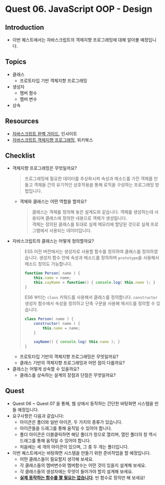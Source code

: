 # Quest 06. JavaScript OOP - Design


## Introduction
* 이번 퀘스트에서는 자바스크립트의 객체지향 프로그래밍에 대해 알아볼 예정입니다.

## Topics
* 클래스
  * 프로토타입 기반 객체지향 프로그래밍
* 생성자
  * 멤버 함수
  * 멤버 변수
* 상속

## Resources
* [자바스크립트 완벽 가이드](http://www.yes24.com/24/Goods/8275120?Acode=101), 인사이트
* [자바스크립트 객체지향 프로그래밍](http://www.yes24.com/24/Goods/7276246?Acode=101), 위키북스

## Checklist
* 객체지향 프로그래밍은 무엇일까요?
  > 프로그래밍에 필요한 데이터를 추상화시켜 속성과 메소드를 가진 객체를 만들고 객체들 간의 유기적인 상호작용을 통해 로직을 구성하는 프로그래밍 방법입니다.
  * 객체와 클래스는 어떤 역할을 할까요?
    > 클래스는 객체를 정의해 놓은 설계도와 같습니다. 객체를 생성하는데 사용되며 클래스에 정의한 내용으로 객체가 생성됩니다.  
    > 객체는 정의된 클래스를 토대로 실제 메모리에 할당된 것으로 실제 프로그램에서 사용되는 데이터입니다.  
* 자바스크립트의 클래스는 어떻게 정의할까요?
  > ES5 이전 버전에서는 생성자로 사용할 함수를 정의하여 클래스를 정의하였습니다. 생성자 함수 안에 속성과 메소드를 정의하며 `prototype`을 사용해서 메소드 정의도 가능합니다.  
  > ```javascript
  > function Person( name ) {
  >     this.name = name;
  >     this.sayName = function() { console.log( this.name ); }
  > }
  > ```
  > ES6 부터는 `class` 키워드를 사용해서 클래스를 정의합니다. `constructor` 생성자 함수에서 속성을 정의하고 단축 구문을 사용해 메서드를 정의할 수 있습니다.  
  > ```javascript
  > class Person( name ) {
  >     constructor( name ) {
  >         this.name = name;
  >     }
  >     
  >     sayName() { console.log( this.name ); }
  > }
  > ```  
  * 프로토타입 기반의 객체지향 프로그래밍은 무엇일까요?
  * 클래스 기반의 객체지향 프로그래밍과 어떤 점이 다를까요?
* 클래스는 어떻게 상속할 수 있을까요?
  * 클래스를 상속하는 설계의 장점과 단점은 무엇일까요?

## Quest
* Quest 06 ~ Quest 07 을 통해, 웹 상에서 동작하는 간단한 바탕화면 시스템을 만들 예정입니다.
* 요구사항은 다음과 같습니다:
  * 아이콘은 폴더와 일반 아이콘, 두 가지의 종류가 있습니다.
  * 아이콘들을 드래그를 통해 움직일 수 있어야 합니다.
  * 폴더 아이콘은 더블클릭하면 해당 폴더가 창으로 열리며, 열린 폴더의 창 역시 드래그를 통해 움직일 수 있어야 합니다.
  * 처음에는 세 개의 아이콘이 있으며, 그 중 두 개는 폴더입니다.
* 이번 퀘스트에서는 바탕화면 시스템을 만들기 위한 준비작업을 할 예정입니다.
  * 어떤 클래스들이 필요할지 생각해 보세요.
  * 각 클래스들의 멤버변수와 멤버함수는 어떤 것이 있을지 설계해 보세요.
  * 각 클래스들의 생성자에는 무엇이 들어가야 할지 설계해 보세요.
  * <u>**실제 동작하는 함수를 짤 필요는 없습니다**</u>. 빈 함수로 정의만 해 보세요!
